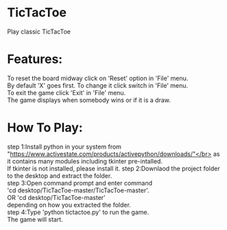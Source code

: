 # TicTacToe</br>
Play classic TicTacToe</br>

# Features:</br>
To reset the board midway click on 'Reset' option in 'File' menu.</br>
By default 'X' goes first. To change it click switch in 'File' menu.</br>
To exit the game click 'Exit' in 'File' menu.</br>
The game displays when somebody wins or if it is a draw.</br>

# How To Play:</br>
step 1:Install python in your system from "https://www.activestate.com/products/activepython/downloads/"</br>
       as it contains many modules including tkinter pre-intalled.</br>
       If tkinter is not installed, please install it.
step 2:Downlaod the project folder to the desktop and extract the folder.</br>
step 3:Open command prompt and enter command</br>
      'cd desktop/TicTacToe-master/TicTacToe-master'.</br>
       OR 'cd desktop/TicTacToe-master'</br>
       depending on how you extracted the folder.</br>
step 4:Type 'python tictactoe.py' to run the game.</br>
       The game will start. </br>
